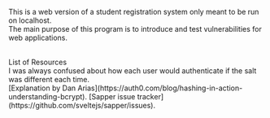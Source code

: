 This is a web version of a student registration system only meant to be run on localhost.<br>
The main purpose of this program is to introduce and test vulnerabilities for web applications.

<br>
List of Resources <br>
I was always confused about how each user would authenticate if the salt was different each time. <br> 
[Explanation by Dan Arias](https://auth0.com/blog/hashing-in-action-understanding-bcrypt).
[Sapper issue tracker](https://github.com/sveltejs/sapper/issues).